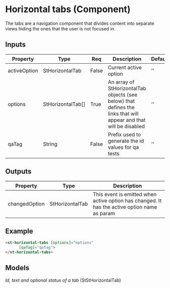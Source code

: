 # Horizontal tabs (Component)

   The tabs are a navigation component that divides content into separate views hiding the ones that the user is not focused in.

## Inputs

| Property     | Type              | Req   | Description                                                                                                      | Default |
| ------------ | ----------------- | ----- | ---------------------------------------------------------------------------------------------------------------- | ------- |
| activeOption | StHorizontalTab   | False | Current active option                                                                                            | ''      |
| options      | StHorizontalTab[] | True  | An array of StHorizontalTab objects (see below) that defines the links that will appear and that will be disabled | ''      |
| qaTag        | String            | False | Prefix used to generate the id values for qa tests                                                               | ''      |

## Outputs

| Property      | Type            | Description                                                                                 |
| ------------- | --------------- | ------------------------------------------------------------------------------------------- |
| changedOption | StHorizontalTab | This event is emitted when active option has changed. It has the active option name as param |

## Example


```html
<st-horizontal-tabs [options]="options"
      [qaTag]="qaTag">
</st-horizontal-tabs>
```

## Models

*Id, text and optional status of a tab* (StStHorizontalTab)

```typescript

```

